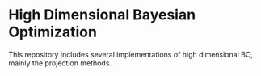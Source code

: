 # High Dimensional Bayesian Optimization
This repository includes several implementations of high dimensional BO, mainly the projection methods. 
